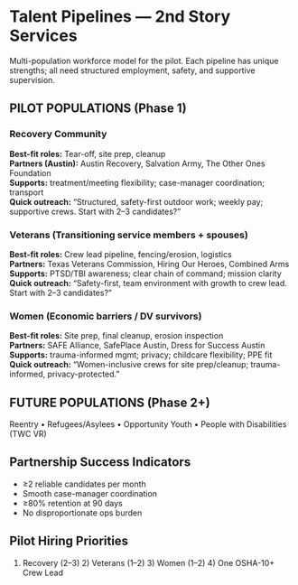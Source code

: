 # Talent Pipelines — 2nd Story Services

Multi-population workforce model for the pilot. Each pipeline has unique strengths; all need structured employment, safety, and supportive supervision.

## PILOT POPULATIONS (Phase 1)

### Recovery Community
**Best-fit roles:** Tear-off, site prep, cleanup  
**Partners (Austin):** Austin Recovery, Salvation Army, The Other Ones Foundation  
**Supports:** treatment/meeting flexibility; case-manager coordination; transport  
**Quick outreach:** “Structured, safety-first outdoor work; weekly pay; supportive crews. Start with 2–3 candidates?”

### Veterans (Transitioning service members + spouses)
**Best-fit roles:** Crew lead pipeline, fencing/erosion, logistics  
**Partners:** Texas Veterans Commission, Hiring Our Heroes, Combined Arms  
**Supports:** PTSD/TBI awareness; clear chain of command; mission clarity  
**Quick outreach:** “Safety-first, team environment with growth to crew lead. Start with 2–3 candidates?”

### Women (Economic barriers / DV survivors)
**Best-fit roles:** Site prep, final cleanup, erosion inspection  
**Partners:** SAFE Alliance, SafePlace Austin, Dress for Success Austin  
**Supports:** trauma-informed mgmt; privacy; childcare flexibility; PPE fit  
**Quick outreach:** “Women-inclusive crews for site prep/cleanup; trauma-informed, privacy-protected.”

## FUTURE POPULATIONS (Phase 2+)
Reentry • Refugees/Asylees • Opportunity Youth • People with Disabilities (TWC VR)

## Partnership Success Indicators
- ≥2 reliable candidates per month
- Smooth case-manager coordination
- ≥80% retention at 90 days
- No disproportionate ops burden

## Pilot Hiring Priorities
1) Recovery (2–3)  2) Veterans (1–2)  3) Women (1–2)  4) One OSHA-10+ Crew Lead
